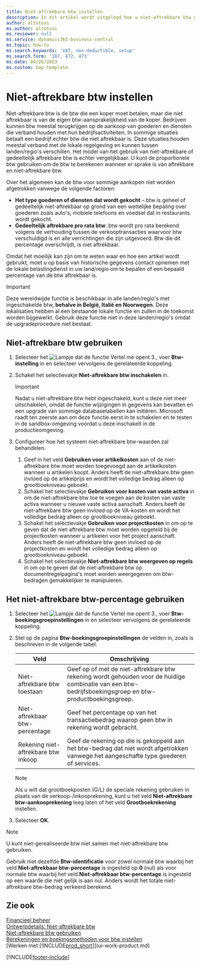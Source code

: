 ```yaml
---
title: Niet-aftrekbare btw instellen
description: In dit artikel wordt uitgelegd hoe u niet-aftrekbare btw configureert in Microsoft Dynamics 365 Business Central.
author: altotovi
ms.author: altotovi
ms.reviewer: null
ms.service: dynamics365-business-central
ms.topic: how-to
ms.search.keywords: 'VAT, non-deductible, setup'
ms.search.form: '187, 472, 473'
ms.date: 04/26/2023
ms.custom: bap-template
---
```


# Niet-aftrekbare btw instellen

Niet-aftrekbare btw is de btw die een koper moet betalen, maar die niet aftrekbaar is van de eigen btw-aansprakelijkheid van de koper. Bedrijven kunnen btw meestal terugkrijgen op de aankoop van goederen en diensten die verband houden met hun bedrijfsactiviteiten. In sommige situaties betaalt een bedrijf echter btw die niet aftrekbaar is. Deze situaties houden meestal verband met de lokale regelgeving en kunnen tussen landen/regio's verschillen. Het model van het gebruik van niet-aftrekbare of gedeeltelijk aftrekbare btw is echter vergelijkbaar. U kunt de proportionele btw gebruiken om de btw te berekenen wanneer er sprake is van aftrekbare en niet-aftrekbare btw.

Over het algemeen kan de btw voor sommige aankopen niet worden afgetrokken vanwege de volgende factoren:

- **Het type goederen of diensten dat wordt gekocht** – btw is geheel of gedeeltelijk niet-aftrekbaar op grond van een wettelijke bepaling over goederen zoals auto's, mobiele telefoons en voedsel dat in restaurants wordt gekocht.
- **Gedeeltelijk aftrekbare pro rata btw**: btw wordt pro rata berekend volgens de verhouding tussen de verkooptransacties waarvoor btw verschuldigd is en alle verrichtingen die zijn uitgevoerd. Btw die dit percentage overschrijdt, is niet aftrekbaar.

Omdat het moeilijk kan zijn om te weten waar en hoe een artikel wordt gebruikt, moet u op basis van historische gegevens contact opnemen met de lokale belastingdienst in uw land/regio om te bepalen of een bepaald percentage van de btw aftrekbaar is. 

> [!IMPORTANT]
> Deze wereldwijde functie is beschikbaar in alle landen/regio's met ingeschakelde btw, **behalve in België, Italië en Noorwegen**. Deze lokalisaties hebben al een bestaande lokale functie en zullen in de toekomst worden bijgewerkt. Gebruik deze functie niet in deze landen/regio's omdat de upgradeprocedure niet bestaat.

## Niet-aftrekbare btw gebruiken

1. Selecteer het ![Lampje dat de functie Vertel me opent 3.](media/ui-search/search_small.png "Vertel me wat u wilt doen"), voer **Btw-instelling** in en selecteer vervolgens de gerelateerde koppeling.
2. Schakel het selectievakje **Niet-aftrekbare btw inschakelen** in.

    > [!IMPORTANT]
    > Nadat u niet-aftrekbare btw hebt ingeschakeld, kunt u deze niet meer uitschakelen, omdat de functie wijzigingen in gegevens kan bevatten en een upgrade van sommige databasetabellen kan initiëren. Microsoft raadt ten zeerste aan om deze functie eerst in te schakelen en te testen in de sandbox-omgeving voordat u deze inschakelt in de productieomgeving.

3. Configureer hoe het systeem niet-aftrekbare btw-waarden zal behandelen.

    1. Geef in het veld **Gebruiken voor artikelkosten** aan of de niet-aftrekbare btw moet worden toegevoegd aan de artikelkosten wanneer u artikelen koopt. Anders heeft de niet-aftrekbare btw geen invloed op de artikelprijs en wordt het volledige bedrag alleen op grootboekniveau geboekt.
    2. Schakel het selectievakje **Gebruiken voor kosten van vaste activa** in om de niet-aftrekbare btw toe te voegen aan de kosten van vaste activa wanneer u nieuwe vaste activa aanschaft. Anders heeft de niet-aftrekbare btw geen invloed op de VA-kosten en wordt het volledige bedrag alleen op grootboekniveau geboekt.
    3. Schakel het selectievakje **Gebruiken voor projectkosten** in om op te geven dat de niet-aftrekbare btw moet worden opgeteld bij de projectkosten wanneer u artikelen voor het project aanschaft. Anders heeft de niet-aftrekbare btw geen invloed op de projectkosten en wordt het volledige bedrag alleen op grootboekniveau geboekt.
    4. Schakel het selectievakje **Niet-aftrekbare btw weergeven op regels** in om op te geven dat de niet-aftrekbare btw op documentregelpagina's moet worden weergegeven om btw-bedragen gemakkelijker te manipuleren.

## Het niet-aftrekbare btw-percentage gebruiken

1. Selecteer het ![Lampje dat de functie Vertel me opent 3.](media/ui-search/search_small.png "Vertel me wat u wilt doen"), voer **Btw-boekingsgroepinstellingen** in en selecteer vervolgens de gerelateerde koppeling.
2. Stel op de pagina **Btw-boekingsgroepinstellingen** de velden in, zoals is beschreven in de volgende tabel.

    | Veld | Omschrijving |
    |-------|-------------|
    | Niet-aftrekbare btw toestaan | Geef op of met de niet-aftrekbare btw rekening wordt gehouden voor de huidige combinatie van een btw-bedrijfsboekingsgroep en btw-productboekingsgroep. |
    | Niet-aftrekbaar btw-percentage | Geef het percentage op van het transactiebedrag waarop geen btw in rekening wordt gebracht. |
    | Rekening niet-aftrekbare btw inkoop | Geef de rekening op die is gekoppeld aan het btw-bedrag dat niet wordt afgetrokken vanwege het aangeschafte type goederen of services. |

    > [!NOTE]
    > Als u wilt dat grootboekposten (G/L) de speciale rekening gebruiken in plaats van de verkoop-/inkooprekening, kunt u het veld **Niet-aftrekbare btw-aankooprekening** leeg laten of het veld **Grootboekrekening** instellen.

3. Selecteer **OK**.

> [!NOTE]
> U kunt niet-gerealiseerde btw niet samen met niet-aftrekbare btw gebruiken.
>
> Gebruik niet dezelfde **Btw-identificatie** voor zowel normale btw waarbij het veld **Niet-aftrekbaar btw-percentage** is ingesteld op **0** (nul) als voor normale btw waarbij het veld **Niet-aftrekbaar btw-percentage** is ingesteld op een waarde die niet gelijk is aan nul. Anders wordt het totale niet-aftrekbare btw-bedrag verkeerd berekend.

## Zie ook

[Financieel beheer](finance.md)  
[Ontwerpdetails: Niet-aftrekbare btw](design-details-nondeductible-vat.md)  
[Niet-aftrekbare btw gebruiken](finance-how-use-non-deductible-vat.md)  
[Berekeningen en boekingsmethoden voor btw instellen](finance-setup-vat.md)  
[Werken met [!INCLUDE[prod_short](includes/prod_short.md)]](ui-work-product.md)  

[!INCLUDE[footer-include](includes/footer-banner.md)]
